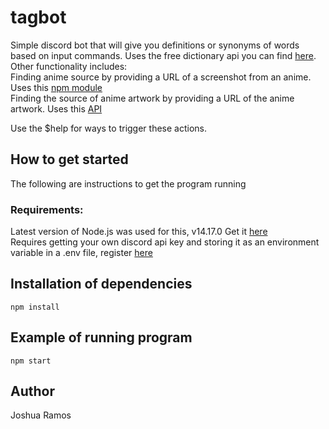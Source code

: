 # tagbot
Simple discord bot that will give you definitions or synonyms of words based on input commands. Uses the free dictionary api you can find [here](https://dictionaryapi.dev/).<br />
Other functionality includes:<br />
Finding anime source by providing a URL of a screenshot from an anime. Uses this [npm module](https://www.npmjs.com/package/iqdb-client)<br />
Finding the source of anime artwork by providing a URL of the anime artwork. Uses this [API](https://soruly.github.io/trace.moe-api/#/docs) <br />

Use the $help for ways to trigger these actions.


## How to get started

The following are instructions to get the program running

### Requirements:

Latest version of Node.js was used for this, v14.17.0
Get it [here](https://nodejs.org/en/) <br />
Requires getting your own discord api key and storing it as an environment variable in a .env file, register [here](https://discord.com/developers/applications)<br/>

## Installation of dependencies

```
npm install
```

## Example of running program

```
npm start
```

## Author
Joshua Ramos